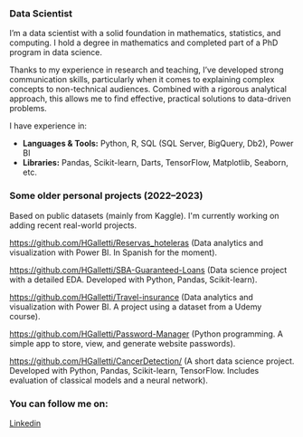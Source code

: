 ### Data Scientist

I’m a data scientist with a solid foundation in mathematics, statistics, and computing. I hold a degree in mathematics and completed part of a PhD program in data science.

Thanks to my experience in research and teaching, I’ve developed strong communication skills, particularly when it comes to explaining complex concepts to non-technical audiences. Combined with a rigorous analytical approach, this allows me to find effective, practical solutions to data-driven problems.

I have experience in:

- **Languages & Tools:** Python, R, SQL (SQL Server, BigQuery, Db2), Power BI
- **Libraries:** Pandas, Scikit-learn, Darts, TensorFlow, Matplotlib, Seaborn, etc.

### Some older personal projects (2022–2023)

Based on public datasets (mainly from Kaggle). I'm currently working on adding recent real-world projects.

https://github.com/HGalletti/Reservas_hoteleras (Data analytics and visualization with Power BI. In Spanish for the moment).

https://github.com/HGalletti/SBA-Guaranteed-Loans (Data science project with a detailed EDA. Developed with Python, Pandas, Scikit-learn).

https://github.com/HGalletti/Travel-insurance (Data analytics and visualization with Power BI. A project using a dataset from a Udemy course).

https://github.com/HGalletti/Password-Manager (Python programming. A simple app to store, view, and generate website passwords).

https://github.com/HGalletti/CancerDetection/ (A short data science project. Developed with Python, Pandas, Scikit-learn, TensorFlow. Includes evaluation of classical models and a neural network).

### You can follow me on:

[Linkedin](https://www.linkedin.com/in/hern%C3%A1n-galletti/)
